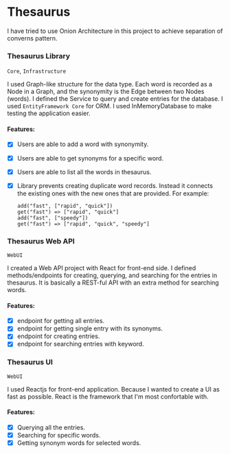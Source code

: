 # Thesaurus

I have tried to use Onion Architecture in this project to achieve separation of converns pattern.

### Thesaurus Library
`Core`, `Infrastructure`

I used Graph-like structure for the data type. Each word is recorded as a Node in a Graph, and the synonymity is the Edge between two Nodes (words).
I defined the Service to query and create entries for the database.
I used `EntityFramework Core` for ORM. I used InMemoryDatabase to make testing the application easier.
#### Features:
- [x] Users are able to add a word with synonymity.
- [x] Users are able to get synonyms for a specific word.
- [x] Users are able to list all the words in thesaurus.
- [x] Library prevents creating duplicate word records. Instead it connects the existing ones with the new ones that are provided. For example:
      
      add("fast", ["rapid", "quick"])
      get("fast") => ["rapid", "quick"]
      add("fast", ["speedy"])
      get("fast") => ["rapid", "quick", "speedy"]

### Thesaurus Web API
`WebUI`

I created a Web API project with React for front-end side. I defined methods/endpoints for creating, querying, and searching for the entries in thesaurus.
It is basically a REST-ful API with an extra method for searching words.
#### Features:
- [x] endpoint for getting all entries.
- [x] endpoint for getting single entry with its synonyms.
- [x] endpoint for creating entries.
- [x] endpoint for searching entries with keyword.

### Thesaurus UI
`WebUI`

I used Reactjs for front-end application. Because I wanted to create a UI as fast as possible. React is the framework that I'm most confortable with.
#### Features:
- [x] Querying all the entries.
- [x] Searching for specific words.
- [x] Getting synonym words for selected words.
